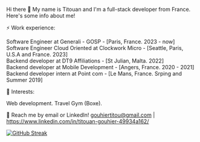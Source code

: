 Hi there 👋 My name is Titouan and I'm a full-stack developer from France. Here's some info about me!

⚡ Work experience:

Software Engineer at Generali - GOSP - [Paris, France. 2023 - now]  
Software Engineer Cloud Oriented at Clockwork Micro - [Seattle, Paris, U.S.A and France. 2023]  
Backend developer at DT9 Affiliations - [St Julian, Malta. 2022]  
Backend developer at Mobile Development - [Angers, France. 2020 - 2021]  
Backend developer intern at Point com - [Le Mans, France. Srping and Summer 2019]

🌱 Interests:

Web development.
Travel
Gym (Boxe).

💬 Reach me by email or LinkedIn! gouhiertitou@gmail.com | https://www.linkedin.com/in/titouan-gouhier-49934a162/

[![GitHub Streak](https://github-readme-streak-stats.herokuapp.com/?user=Titouan72)](https://git.io/streak-stats)

